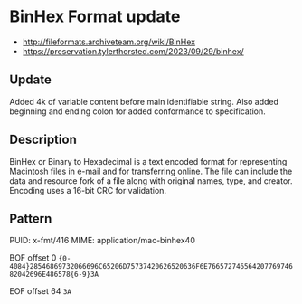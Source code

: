 # BinHex Format update
- http://fileformats.archiveteam.org/wiki/BinHex
- https://preservation.tylerthorsted.com/2023/09/29/binhex/

## Update
Added 4k of variable content before main identifiable string. Also added beginning and ending colon for added conformance to specification.

## Description
BinHex or Binary to Hexadecimal is a text encoded format for representing Macintosh files in e-mail and for transferring online. The file can include the data and resource fork of a file along with original names, type, and creator. Encoding uses a 16-bit CRC for validation.

## Pattern

PUID:	x-fmt/416
MIME:	application/mac-binhex40

BOF offset 0 ```{0-4084}28546869732066696C65206D75737420626520636F6E76657274656420776974682042696E486578{6-9}3A```

EOF offset 64 ```3A```
